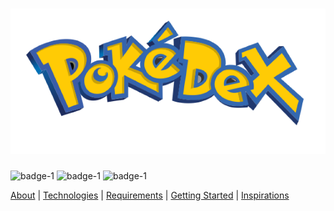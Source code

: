 # ![Pokedex](./assets/images/splash2.png)
![badge-1](https://img.shields.io/badge/Dart-Flutter-blue)
![badge-1](https://img.shields.io/badge/Languages-+2-yellow)
![badge-1](https://img.shields.io/badge/Version-1.0.0-blue?logo=github&style=social)

[About]() | [Technologies]() | [Requirements]() | [Getting Started]() | [Inspirations]()